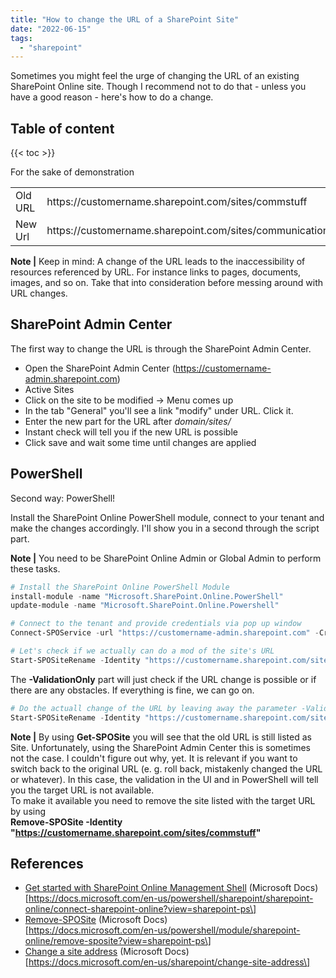 ```yaml
---
title: "How to change the URL of a SharePoint Site"
date: "2022-06-15"
tags: 
  - "sharepoint"
---
```


Sometimes you might feel the urge of changing the URL of an existing SharePoint Online site. Though I recommend not to do that - unless you have a good reason - here's how to do a change.

<!--more-->
## Table of content 
{{< toc >}}

For the sake of demonstration

<table><tbody><tr><td>Old URL</td><td>https://customername.sharepoint.com/sites/commstuff</td></tr><tr><td>New Url</td><td>https://customername.sharepoint.com/sites/communication</td></tr></tbody></table>

**Note |** Keep in mind: A change of the URL leads to the inaccessibility of resources referenced by URL. For instance links to pages, documents, images, and so on. Take that into consideration before messing around with URL changes.

## SharePoint Admin Center

The first way to change the URL is through the SharePoint Admin Center.

- Open the SharePoint Admin Center (https://customername-admin.sharepoint.com)
- Active Sites
- Click on the site to be modified -> Menu comes up
- In the tab "General" you'll see a link "modify" under URL. Click it.
- Enter the new part for the URL after _domain/sites/_
- Instant check will tell you if the new URL is possible
- Click save and wait some time until changes are applied

## PowerShell

Second way: PowerShell!

Install the SharePoint Online PowerShell module, connect to your tenant and make the changes accordingly. I'll show you in a second through the script part.

**Note |** You need to be SharePoint Online Admin or Global Admin to perform these tasks.

```powershell
# Install the SharePoint Online PowerShell Module 
install-module -name "Microsoft.SharePoint.Online.PowerShell" 
update-module -name "Microsoft.SharePoint.Online.Powershell" 

# Connect to the tenant and provide credentials via pop up window
Connect-SPOService -url "https://customername-admin.sharepoint.com" -Credentials (Get-Credentials) 

# Let's check if we actually can do a mod of the site's URL
Start-SPOSiteRename -Identity "https://customername.sharepoint.com/sites/commstuff" -NewSiteUrl "https://customername.sharepoint.com/sites/communication" -ValidationOnly 
```

The **\-ValidationOnly** part will just check if the URL change is possible or if there are any obstacles. If everything is fine, we can go on.

```powershell
# Do the actuall change of the URL by leaving away the parameter -ValidationOnly 
Start-SPOSiteRename -Identity "https://customername.sharepoint.com/sites/commstuff" -NewSiteUrl "https://customername.sharepoint.com/sites/communication" 
```

**Note |** By using **Get-SPOSite** you will see that the old URL is still listed as Site. Unfortunately, using the SharePoint Admin Center this is sometimes not the case. I couldn't figure out why, yet. It is relevant if you want to switch back to the original URL (e. g. roll back, mistakenly changed the URL or whatever). In this case, the validation in the UI and in PowerShell will tell you the target URL is not available.  
To make it available you need to remove the site listed with the target URL by using  
**Remove-SPOSite -Identity "https://customername.sharepoint.com/sites/commstuff"**

## References

- [Get started with SharePoint Online Management Shell](https://docs.microsoft.com/en-us/powershell/sharepoint/sharepoint-online/connect-sharepoint-online?view=sharepoint-ps) (Microsoft Docs)  
    \[https://docs.microsoft.com/en-us/powershell/sharepoint/sharepoint-online/connect-sharepoint-online?view=sharepoint-ps\]
- [Remove-SPOSite](https://docs.microsoft.com/en-us/powershell/module/sharepoint-online/remove-sposite?view=sharepoint-ps) (Microsoft Docs)  
    \[https://docs.microsoft.com/en-us/powershell/module/sharepoint-online/remove-sposite?view=sharepoint-ps\]
- [Change a site address](https://docs.microsoft.com/en-us/sharepoint/change-site-address) (Microsoft Docs)  
    \[https://docs.microsoft.com/en-us/sharepoint/change-site-address\]

